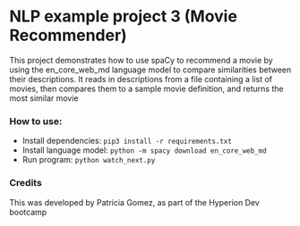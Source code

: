 # NLP example project 3 (Movie Recommender)

This project demonstrates how to use spaCy to recommend a movie by using the en_core_web_md language model to compare similarities between their descriptions. It reads in descriptions from a file containing a list of movies, then compares them to a sample movie definition, and returns the most similar movie

### How to use:
* Install dependencies: `pip3 install -r requirements.txt`
* Install language model: `python -m spacy download en_core_web_md`
* Run program: `python watch_next.py`

### Credits
This was developed by Patricia Gomez, as part of the Hyperion Dev bootcamp
